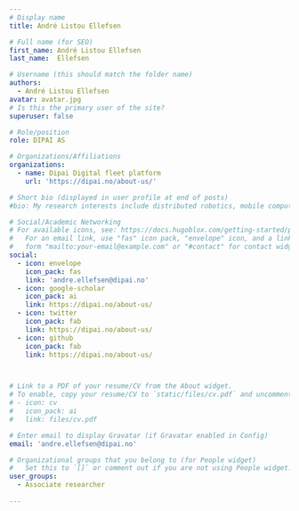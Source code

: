 ```yaml
---
# Display name
title: André Listou Ellefsen

# Full name (for SEO)
first_name: André Listou Ellefsen
last_name:  Ellefsen

# Username (this should match the folder name)
authors:
  - André Listou Ellefsen
avatar: avatar.jpg
# Is this the primary user of the site?
superuser: false

# Role/position
role: DIPAI AS

# Organizations/Affiliations
organizations:
  - name: Dipai Digital fleet platform
    url: 'https://dipai.no/about-us/'

# Short bio (displayed in user profile at end of posts)
#bio: My research interests include distributed robotics, mobile computing and programmable matter.

# Social/Academic Networking
# For available icons, see: https://docs.hugoblox.com/getting-started/page-builder/#icons
#   For an email link, use "fas" icon pack, "envelope" icon, and a link in the
#   form "mailto:your-email@example.com" or "#contact" for contact widget.
social:
  - icon: envelope
    icon_pack: fas
    link: 'andre.ellefsen@dipai.no'
  - icon: google-scholar
    icon_pack: ai
    link: https://dipai.no/about-us/
  - icon: twitter
    icon_pack: fab
    link: https://dipai.no/about-us/
  - icon: github
    icon_pack: fab
    link: https://dipai.no/about-us/



# Link to a PDF of your resume/CV from the About widget.
# To enable, copy your resume/CV to `static/files/cv.pdf` and uncomment the lines below.
# - icon: cv
#   icon_pack: ai
#   link: files/cv.pdf

# Enter email to display Gravatar (if Gravatar enabled in Config)
email: 'andre.ellefsen@dipai.no'

# Organizational groups that you belong to (for People widget)
#   Set this to `[]` or comment out if you are not using People widget.
user_groups:
  - Associate researcher
 
---
```


